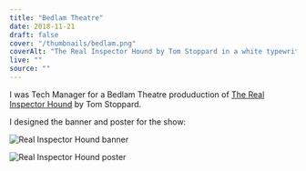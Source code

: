 ```yaml
---
title: "Bedlam Theatre"
date: 2018-11-21
draft: false
cover: "/thumbnails/bedlam.png"
coverAlt: "The Real Inspector Hound by Tom Stoppard in a white typewriter font on a red background next to an abstract depiction of the inspector showing only a top hat, monocle, moustache and tie."
live: ""
source: ""
---
```


I was Tech Manager for a Bedlam Theatre produduction of [The Real Inspector Hound](https://www.bedlamtheatre.co.uk/shows/the-real-inspector-hound-2018) by Tom Stoppard.

I designed the banner and poster for the show:

![Real Inspector Hound banner](/bedlam/banner.png)

![Real Inspector Hound poster](/bedlam/poster.png)
